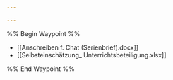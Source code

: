 ```yaml
---

---
```

%% Begin Waypoint %%
- [[Anschreiben f. Chat (Serienbrief).docx]]
- [[Selbsteinschätzung_ Unterrichtsbeteiligung.xlsx]]

%% End Waypoint %%